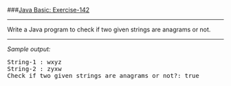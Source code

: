 ###[Java Basic: Exercise-142](https://www.w3resource.com/java-exercises/basic/java-basic-exercise-142.php)
***
<p>Write a Java program to check if two given strings are anagrams or not. </p>

***
_Sample output:_
<pre class="output">String-1 : wxyz
String-2 : zyxw
Check if two given strings are anagrams or not?: true
</pre>